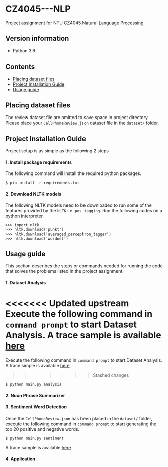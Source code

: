 # CZ4045---NLP
Project assignment for NTU CZ4045 Natural Language Processing

## Version information
- Python 3.6


## Contents
- [Placing dataset files](#placing-dataset-files)
- [Project Installation Guide](#project-installation-guide)
- [Usage guide](#usage-guide)


## Placing dataset files
The review dataset file are omitted to save space in project directory. Please place your `CellPhoneReview.json` dataset file in the `dataset/` folder.

## Project Installation Guide
Project setup is as simple as the following 2 steps
#### 1. Install package requirements
The following command will install the required python packages.
```
$ pip install -r requirements.txt
```

#### 2. Download NLTK models
The following NLTK models need to be downloaded to run some of the features provided by the `NLTK` i.e. `pos tagging`. Run the following codes on a python interpreter.
```
>>> import nltk
>>> nltk.download('punkt')
>>> nltk.download('averaged_perceptron_tagger')
>>> nltk.download('wordnet')
```

## Usage guide
This section describes the steps or commands needed for running the code that solves the problems listed in the project assignment.

#### 1. Dataset Analysis
<<<<<<< Updated upstream
Execute the following command in `command prompt` to start Dataset Analysis. A trace sample is available [here](results/Dataset%20Analysis/trace.txt)
=======
Execute the following command in `command prompt` to start Dataset Analysis. A trace simple is available [here](results/dataset_analysis/trace.txt)
>>>>>>> Stashed changes
```
$ python main.py analysis
``` 

#### 2. Noun Phrase Summarizer

#### 3. Sentiment Word Detection
Once the `CellPhoneReview.json` has been placed in the `dataset/` folder, execute the following command in `command prompt` to start generating the top 20 positive and negative words.
```
$ python main.py sentiment
``` 
A trace sample is available [here](results/sentiment_word_detection/trace.txt)

#### 4. Application
